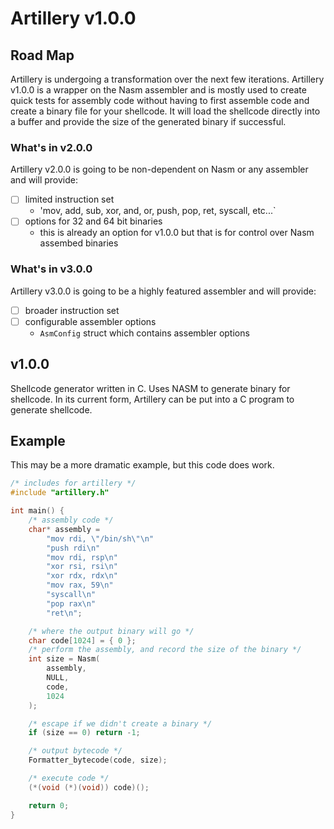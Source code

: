 # Artillery v1.0.0

## Road Map

Artillery is undergoing a transformation over the next few iterations. 
Artillery v1.0.0 is a wrapper on the Nasm assembler and is mostly used to create quick tests for assembly code without having to first assemble code and create a binary file for your shellcode. It will load the shellcode directly into a buffer and provide the size of the generated binary if successful.

### What's in v2.0.0

Artillery v2.0.0 is going to be non-dependent on Nasm or any assembler and will provide:
- [ ] limited instruction set 
    - 'mov, add, sub, xor, and, or, push, pop, ret, syscall, etc...`
- [ ] options for 32 and 64 bit binaries
    - this is already an option for v1.0.0 but that is for control over Nasm assembed binaries

### What's in v3.0.0

Artillery v3.0.0 is going to be a highly featured assembler and will provide:
- [ ] broader instruction set
- [ ] configurable assembler options
    - `AsmConfig` struct which contains assembler options

## v1.0.0

Shellcode generator written in C. Uses NASM to generate binary for shellcode.
In its current form, Artillery can be put into a C program to generate shellcode.

## Example

This may be a more dramatic example, but this code does work.

```c
/* includes for artillery */
#include "artillery.h"

int main() {
    /* assembly code */
    char* assembly = 
        "mov rdi, \"/bin/sh\"\n"
        "push rdi\n"
        "mov rdi, rsp\n"
        "xor rsi, rsi\n"
        "xor rdx, rdx\n"
        "mov rax, 59\n"
        "syscall\n"
        "pop rax\n"
        "ret\n";

    /* where the output binary will go */
    char code[1024] = { 0 };
    /* perform the assembly, and record the size of the binary */
    int size = Nasm(
        assembly,
        NULL,
        code,
        1024
    );

    /* escape if we didn't create a binary */
    if (size == 0) return -1;

    /* output bytecode */
    Formatter_bytecode(code, size);

    /* execute code */
    (*(void (*)(void)) code)();

    return 0;
}
```
